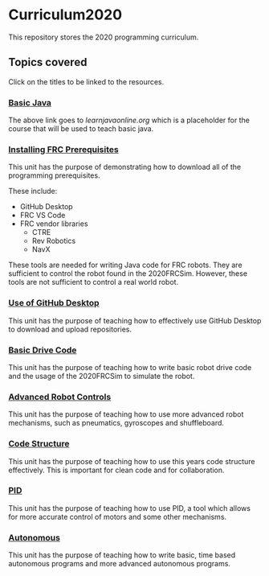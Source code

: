 # Curriculum2020

This repository stores the 2020 programming curriculum.

## Topics covered

Click on the titles to be linked to the resources.

### [Basic Java](https://www.learnjavaonline.org/)

The above link goes to *learnjavaonline.org* which is a placeholder for the course that will be used to teach basic java.

### [Installing FRC Prerequisites](https://github.com/iron-claw-972/Curriculum2020/blob/master/InstallingFrcPrereqs.md)

This unit has the purpose of demonstrating how to download all of the programming prerequisites.

These include:

- GitHub Desktop
- FRC VS Code
- FRC vendor libraries
  - CTRE
  - Rev Robotics
  - NavX

These tools are needed for writing Java code for FRC robots. They are sufficient to control the robot found in the 2020FRCSim. However, these tools are not sufficient to control a real world robot.

### [Use of GitHub Desktop](https://github.com/)

This unit has the purpose of teaching how to effectively use GitHub Desktop to download and upload repositories.

### [Basic Drive Code](https://github.com/)

This unit has the purpose of teaching how to write basic robot drive code and the usage of the 2020FRCSim to simulate the robot.

### [Advanced Robot Controls](https://github.com/)

This unit has the purpose of teaching how to use more advanced robot mechanisms, such as pneumatics, gyroscopes and shuffleboard.

### [Code Structure](https://github.com/)

This unit has the purpose of teaching how to use this years code structure effectively. This is important for clean code and for collaboration.

### [PID](https://github.com/)

This unit has the purpose of teaching how to use PID, a tool which allows for more accurate control of motors and some other mechanisms.

### [Autonomous](https://github.com/)

This unit has the purpose of teaching how to write basic, time based autonomous programs and more advanced autonomous programs.
